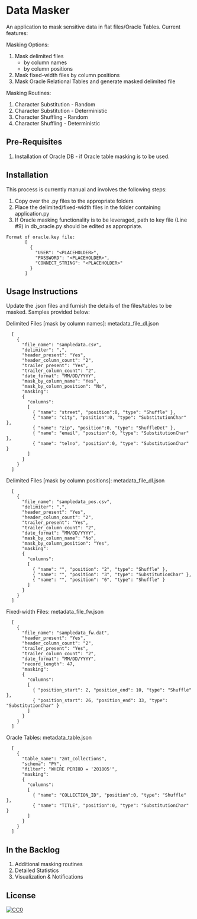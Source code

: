 # Data Masker


An application to mask sensitive data in flat files/Oracle Tables. Current features:

Masking Options:
1. Mask delimited files
   - by column names
   - by column positions
2. Mask fixed-width files by column positions
3. Mask Oracle Relational Tables and generate masked delimited file

Masking Routines:
1. Character Substitution - Random
2. Character Substitution - Deterministic
3. Character Shuffling - Random
4. Character Shuffling - Deterministic

Pre-Requisites
------------
1. Installation of Oracle DB - if Oracle table masking is to be used.

Installation
------------
This process is currently manual and involves the following steps:

1. Copy over the .py files to the appropriate folders
2. Place the delimited/fixed-width files in the folder containing application.py
3. If Oracle masking functionality is to be leveraged, path to key file (Line #9) in db_oracle.py should be edited as appropriate. 

```	
Format of oracle.key file:
       [
	     {
		   "USER": "<PLACEHOLDER>",
		   "PASSWORD": "<PLACEHOLDER>",
		   "CONNECT_STRING": "<PLACEHOLDER>"
	     }
       ]
```

Usage Instructions
------------
Update the .json files and furnish the details of the files/tables to be masked. Samples provided below:

Delimited Files [mask by column names]: metadata_file_dl.json
```
  [
    {
      "file_name": "sampledata.csv",
      "delimiter": ",",
      "header_present": "Yes",
      "header_column_count": "2",
      "trailer_present": "Yes",
      "trailer_column_count": "2",
      "date_format": "MM/DD/YYYY",
      "mask_by_column_name": "Yes",
      "mask_by_column_position": "No",
      "masking":
      {
        "columns":
        [
          { "name": "street", "position":0, "type": "Shuffle" },
          { "name": "city", "position":0, "type": "SubstitutionChar" },
          { "name": "zip", "position":0, "type": "ShuffleDet" },
          { "name": "email", "position":0, "type": "SubstitutionChar" },
          { "name": "telno", "position":0, "type": "SubstitutionChar" }
        ]
      }
    }
  ]
```  

Delimited Files [mask by column positions]: metadata_file_dl.json
```  
  [
    {
      "file_name": "sampledata_pos.csv",
      "delimiter": ",",
      "header_present": "Yes",
      "header_column_count": "2",
      "trailer_present": "Yes",
      "trailer_column_count": "2",
      "date_format": "MM/DD/YYYY",
      "mask_by_column_name": "No",
      "mask_by_column_position": "Yes",
      "masking":
      {
        "columns":
        [
          { "name": "", "position": "2", "type": "Shuffle" },
          { "name": "", "position": "3", "type": "SubstitutionChar" },
          { "name": "", "position": "6", "type": "Shuffle" }
        ]
      }
    }
  ]
```

Fixed-width Files: metadata_file_fw.json
```
  [
    {
      "file_name": "sampledata_fw.dat",
      "header_present": "Yes",
      "header_column_count": "2",
      "trailer_present": "Yes",
      "trailer_column_count": "2",
      "date_format": "MM/DD/YYYY",
      "record_length": 47,
      "masking":
      {
        "columns":
        [
          { "position_start": 2, "position_end": 10, "type": "Shuffle" },
          { "position_start": 26, "position_end": 33, "type": "SubstitutionChar" }
        ]
      }
    }
  ] 
```
  
Oracle Tables: metadata_table.json
```
  [
    {
      "table_name": "zmt_collections",
      "schema": "PY",
      "filter": "WHERE PERIOD = '201805'",
      "masking":
      {
        "columns":
        [
          { "name": "COLLECTION_ID", "position":0, "type": "Shuffle" },
          { "name": "TITLE", "position":0, "type": "SubstitutionChar" }
        ]
      }
    }
  ]
```
  

In the Backlog
------------
1. Additional masking routines
2. Detailed Statistics
3. Visualization & Notifications

## License

[![CC0](https://licensebuttons.net/p/zero/1.0/88x31.png)](https://creativecommons.org/publicdomain/zero/1.0/)
